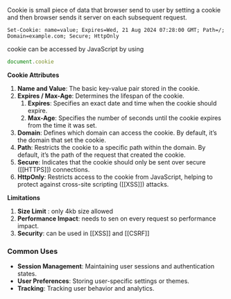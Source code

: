 Cookie is small piece of data that browser send to user by setting a cookie and then browser sends it server on each  subsequent request. 

```http
Set-Cookie: name=value; Expires=Wed, 21 Aug 2024 07:28:00 GMT; Path=/; Domain=example.com; Secure; HttpOnly

```

cookie can be accessed by JavaScript by using 

```js
document.cookie
```


**Cookie Attributes**

1. **Name and Value**: The basic key-value pair stored in the cookie.
2. **Expires / Max-Age**: Determines the lifespan of the cookie.
	1. **Expires**: Specifies an exact date and time when the cookie should expire.
	2. **Max-Age**: Specifies the number of seconds until the cookie expires from the time it was set.
3. **Domain**: Defines which domain can access the cookie. By default, it’s the domain that set the cookie.
4. **Path**: Restricts the cookie to a specific path within the domain. By default, it’s the path of the request that created the cookie.
5. **Secure**: Indicates that the cookie should only be sent over secure ([[HTTPS]]) connections.
6. **HttpOnly**: Restricts access to the cookie from JavaScript, helping to protect against cross-site scripting ([[XSS]]) attacks.

**Limitations**

1. **Size Limit** : only 4kb size allowed
2. **Performance Impact**: needs to sen on every request so performance impact.
3. **Security**: can be used in [[XSS]] and [[CSRF]]

### **Common Uses**

- **Session Management**: Maintaining user sessions and authentication states.
- **User Preferences**: Storing user-specific settings or themes.
- **Tracking**: Tracking user behavior and analytics.